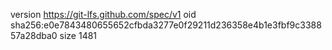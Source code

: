 version https://git-lfs.github.com/spec/v1
oid sha256:e0e7843480655652cfbda3277e0f29211d236358e4b1e3fbf9c338857a28dba0
size 1481
